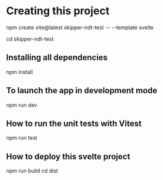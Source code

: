 # Creating this project

npm create vite@latest skipper-ndt-test -- --template svelte

cd skipper-ndt-test

## Installing all dependencies

npm install

## To launch the app in development mode

npm run dev

## How to run the unit tests with Vitest

npm run test

## How to deploy this svelte project

npm run build
cd dist
